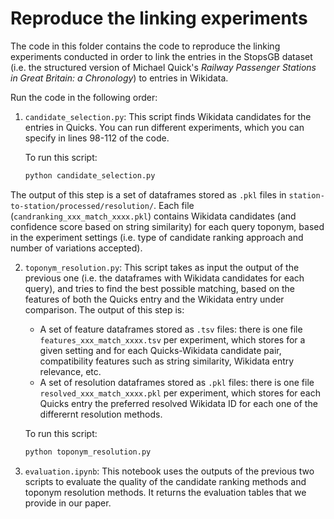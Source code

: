 # Reproduce the linking experiments

The code in this folder contains the code to reproduce the linking experiments conducted in order to link the entries in the StopsGB dataset (i.e. the structured version of Michael Quick's _Railway Passenger Stations in Great Britain: a Chronology_) to entries in Wikidata.

Run the code in the following order:

1. `candidate_selection.py`: This script finds Wikidata candidates for the entries in Quicks. You can run different experiments, which you can specify in lines 98-112 of the code.

    To run this script:
    ```bash
    python candidate_selection.py
    ```
    
The output of this step is a set of dataframes stored as `.pkl` files in `station-to-station/processed/resolution/`. Each file (`candranking_xxx_match_xxxx.pkl`) contains Wikidata candidates (and confidence score based on string similarity) for each query toponym, based in the experiment settings (i.e. type of candidate ranking approach and number of variations accepted).

2. `toponym_resolution.py`: This script takes as input the output of the previous one (i.e. the dataframes with Wikidata candidates for each query), and tries to find the best possible matching, based on the features of both the Quicks entry and the Wikidata entry under comparison. The output of this step is:
    * A set of feature dataframes stored as `.tsv` files: there is one file `features_xxx_match_xxxx.tsv` per experiment, which stores for a given setting and for each Quicks-Wikidata candidate pair, compatibility features such as string similarity, Wikidata entry relevance, etc.
    * A set of resolution dataframes stored as `.pkl` files: there is one file `resolved_xxx_match_xxxx.pkl` per experiment, which stores for each Quicks entry the preferred resolved Wikidata ID for each one of the differernt resolution methods.

    To run this script:
    ```bash
    python toponym_resolution.py
    ```

3. `evaluation.ipynb`: This notebook uses the outputs of the previous two scripts to evaluate the quality of the candidate ranking methods and toponym resolution methods. It returns the evaluation tables that we provide in our paper.

